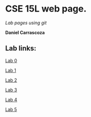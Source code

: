 # CSE 15L web page.


_Lab pages using git_

__Daniel Carrascoza__ 


## Lab links:

[Lab 0](https://danielcarrascoza.github.io/cse15l-labs-fa22/lab-report-1-week-0.html)

[Lab 1](https://danielcarrascoza.github.io/cse15l-labs-fa22/lab-report-2-week-1.html)

[Lab 2](https://danielcarrascoza.github.io/cse15l-labs-fa22/labreport3/lab-report-3-week-3.html)

[Lab 3](https://danielcarrascoza.github.io/cse15l-labs-fa22/labreport4/lab-report-4.html) 

[Lab 4](https://danielcarrascoza.github.io/cse15l-labs-fa22/labreport54/lab-report-5.html)

[Lab 5](https://danielcarrascoza.github.io/cse15l-labs-fa22/labreport5/lab-report-5.html)
